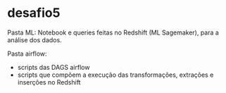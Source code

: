 # desafio5
Pasta ML:
Notebook e queries feitas no Redshift (ML Sagemaker), para a análise dos dados.

Pasta airflow:
- scripts das DAGS airflow
- scripts que compõem a execução das transformações, extrações e inserções no Redshift


